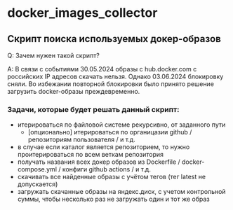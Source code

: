 # docker_images_collector

## Скрипт поиска используемых докер-образов

Q: Зачем нужен такой скрипт?

A: В связи с событиями 30.05.2024 образы с hub.docker.com с российских IP адресов скачать нельзя. Однако 03.06.2024 блокировку сняли. Во избежании повторной блокировки было принято решение загрузить docker-образы преждевременно.

### Задачи, которые будет решать данный скрипт:
- итерироваться по файловой системе рекурсивно, от заданного пути
  - [опционально] итерироваться по органицазии github / репозиториям пользователя / и т.д.
- в случае если каталог является репозиторием, то нужно проитерироваться по всем веткам репозитория
- получать названия всех докер образов из Dockerfile / docker-compose.yml / конфиги github actions / и т.д.
- скачивать все найденные образы с учётом тегов (тег latest не допускается)
- загружать скачанные образы на яндекс.диск, с учетом контрольной суммы, чтобы несколько раз не загружать один и тот же образ
